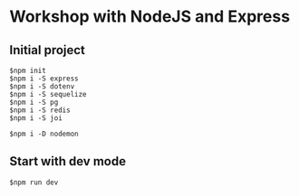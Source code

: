 # Workshop with NodeJS and Express


## Initial project
```
$npm init
$npm i -S express
$npm i -S dotenv
$npm i -S sequelize
$npm i -S pg
$npm i -S redis
$npm i -S joi

$npm i -D nodemon
```

## Start with dev mode
```
$npm run dev
```